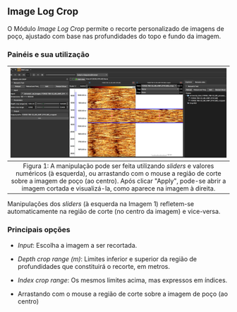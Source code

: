 ## Image Log Crop

O Módulo _Image Log Crop_ permite o recorte personalizado de imagens de poço, ajustado com base nas profundidades do topo e fundo da imagem.

### Painéis e sua utilização

| ![Figura 1](../assets/images/ImageLogCrop.png) |
|:-----------------------------------------------:|
| Figura 1: A manipulação pode ser feita utilizando _sliders_ e valores numéricos (à esquerda), ou arrastando com o mouse a região de corte sobre a imagem de poço (ao centro). Após clicar "Apply", pode-se abrir a imagem cortada e visualizá-la, como aparece na imagem à direita. |

Manipulações dos _sliders_  (à esquerda na Imagem 1) refletem-se automaticamente na região de corte (no centro da imagem) e vice-versa.

### Principais opções

 - _Input_: Escolha a imagem a ser recortada. 

 - _Depth crop range (m)_: Limites inferior e superior da região de profundidades que constituirá o recorte, em metros.

 - _Index crop range_: Os mesmos limites acima, mas expressos em índices.

 - Arrastando com o mouse a região de corte sobre a imagem de poço (ao centro)